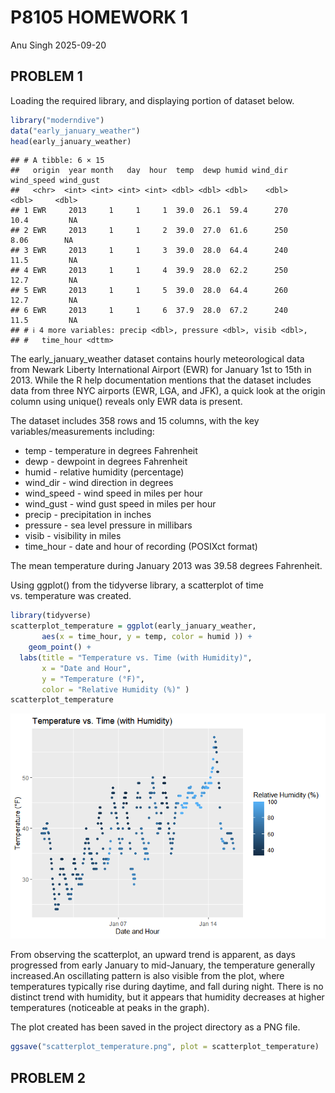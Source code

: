 P8105 HOMEWORK 1
================
Anu Singh
2025-09-20

## PROBLEM 1

Loading the required library, and displaying portion of dataset below.

``` r
library("moderndive")
data("early_january_weather")
head(early_january_weather)
```

    ## # A tibble: 6 × 15
    ##   origin  year month   day  hour  temp  dewp humid wind_dir wind_speed wind_gust
    ##   <chr>  <int> <int> <int> <int> <dbl> <dbl> <dbl>    <dbl>      <dbl>     <dbl>
    ## 1 EWR     2013     1     1     1  39.0  26.1  59.4      270      10.4         NA
    ## 2 EWR     2013     1     1     2  39.0  27.0  61.6      250       8.06        NA
    ## 3 EWR     2013     1     1     3  39.0  28.0  64.4      240      11.5         NA
    ## 4 EWR     2013     1     1     4  39.9  28.0  62.2      250      12.7         NA
    ## 5 EWR     2013     1     1     5  39.0  28.0  64.4      260      12.7         NA
    ## 6 EWR     2013     1     1     6  37.9  28.0  67.2      240      11.5         NA
    ## # ℹ 4 more variables: precip <dbl>, pressure <dbl>, visib <dbl>,
    ## #   time_hour <dttm>

The early_january_weather dataset contains hourly meteorological data
from Newark Liberty International Airport (EWR) for January 1st to 15th
in 2013. While the R help documentation mentions that the dataset
includes data from three NYC airports (EWR, LGA, and JFK), a quick look
at the origin column using unique() reveals only EWR data is present.

The dataset includes 358 rows and 15 columns, with the key
variables/measurements including:

- temp - temperature in degrees Fahrenheit
- dewp - dewpoint in degrees Fahrenheit
- humid - relative humidity (percentage)
- wind_dir - wind direction in degrees
- wind_speed - wind speed in miles per hour
- wind_gust - wind gust speed in miles per hour
- precip - precipitation in inches
- pressure - sea level pressure in millibars
- visib - visibility in miles
- time_hour - date and hour of recording (POSIXct format)

The mean temperature during January 2013 was 39.58 degrees Fahrenheit.

Using ggplot() from the tidyverse library, a scatterplot of time
vs. temperature was created.

``` r
library(tidyverse)
scatterplot_temperature = ggplot(early_january_weather, 
       aes(x = time_hour, y = temp, color = humid )) + 
    geom_point() +
  labs(title = "Temperature vs. Time (with Humidity)",
       x = "Date and Hour",
       y = "Temperature (°F)",
       color = "Relative Humidity (%)" )
scatterplot_temperature
```

![](p8105_hw1_as7923_files/figure-gfm/scatterplot-1.png)<!-- -->

From observing the scatterplot, an upward trend is apparent, as days
progressed from early January to mid-January, the temperature generally
increased.An oscillating pattern is also visible from the plot, where
temperatures typically rise during daytime, and fall during night. There
is no distinct trend with humidity, but it appears that humidity
decreases at higher temperatures (noticeable at peaks in the graph).

The plot created has been saved in the project directory as a PNG file.

``` r
ggsave("scatterplot_temperature.png", plot = scatterplot_temperature)
```

## PROBLEM 2
